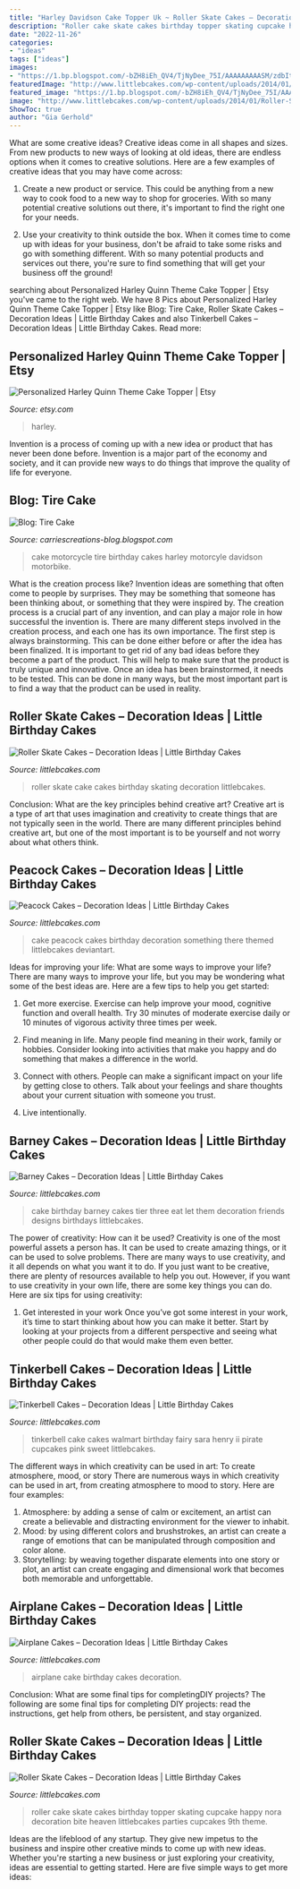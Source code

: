 ```yaml
---
title: "Harley Davidson Cake Topper Uk ~ Roller Skate Cakes – Decoration Ideas"
description: "Roller cake skate cakes birthday topper skating cupcake happy nora decoration bite heaven littlebcakes parties cupcakes 9th theme"
date: "2022-11-26"
categories:
- "ideas"
tags: ["ideas"]
images:
- "https://1.bp.blogspot.com/-bZH8iEh_QV4/TjNyDee_75I/AAAAAAAAASM/zdbItjq8j-s/s1600/2+Tire+Cake+with+Motorcycle.jpg"
featuredImage: "http://www.littlebcakes.com/wp-content/uploads/2014/01/Roller-Skate-Cake-Topper.jpg"
featured_image: "https://1.bp.blogspot.com/-bZH8iEh_QV4/TjNyDee_75I/AAAAAAAAASM/zdbItjq8j-s/s1600/2+Tire+Cake+with+Motorcycle.jpg"
image: "http://www.littlebcakes.com/wp-content/uploads/2014/01/Roller-Skate-Cake-Topper.jpg"
ShowToc: true
author: "Gia Gerhold"
---
```



What are some creative ideas?
Creative ideas come in all shapes and sizes. From new products to new ways of looking at old ideas, there are endless options when it comes to creative solutions. Here are a few examples of creative ideas that you may have come across: 
1. Create a new product or service. This could be anything from a new way to cook food to a new way to shop for groceries. With so many potential creative solutions out there, it's important to find the right one for your needs. 

2. Use your creativity to think outside the box. When it comes time to come up with ideas for your business, don't be afraid to take some risks and go with something different. With so many potential products and services out there, you're sure to find something that will get your business off the ground! 


	

		
searching about Personalized Harley Quinn Theme Cake Topper | Etsy you've came to the right web. We have 8 Pics about Personalized Harley Quinn Theme Cake Topper | Etsy like Blog: Tire Cake, Roller Skate Cakes – Decoration Ideas | Little Birthday Cakes and also Tinkerbell Cakes – Decoration Ideas | Little Birthday Cakes. Read more:
		
    
## Personalized Harley Quinn Theme Cake Topper | Etsy

<img loading=lazy src="https://i.etsystatic.com/26450529/r/il/246b19/2937870878/il_1588xN.2937870878_awp7.jpg" onerror="this.onerror=null;this.src='https://tse3.mm.bing.net/th?id=OIP.X8cuD7vVSatb8MIDqJHHNwHaJ3&amp;pid=15.1';" alt="Personalized Harley Quinn Theme Cake Topper | Etsy">

_Source: etsy.com_

>harley. 

	

Invention is a process of coming up with a new idea or product that has never been done before. Invention is a major part of the economy and society, and it can provide new ways to do things that improve the quality of life for everyone.

    
## Blog: Tire Cake

<img loading=lazy src="https://1.bp.blogspot.com/-bZH8iEh_QV4/TjNyDee_75I/AAAAAAAAASM/zdbItjq8j-s/s1600/2+Tire+Cake+with+Motorcycle.jpg" onerror="this.onerror=null;this.src='https://tse3.mm.bing.net/th?id=OIP.81TOUbqqhHzIucOsXPkQqQHaH-&amp;pid=15.1';" alt="Blog: Tire Cake">

_Source: carriescreations-blog.blogspot.com_

>cake motorcycle tire birthday cakes harley motorcyle davidson motorbike. 

	

What is the creation process like?
Invention ideas are something that often come to people by surprises. They may be something that someone has been thinking about, or something that they were inspired by. The creation process is a crucial part of any invention, and can play a major role in how successful the invention is. There are many different steps involved in the creation process, and each one has its own importance. 
The first step is always brainstorming. This can be done either before or after the idea has been finalized. It is important to get rid of any bad ideas before they become a part of the product. This will help to make sure that the product is truly unique and innovative. Once an idea has been brainstormed, it needs to be tested. This can be done in many ways, but the most important part is to find a way that the product can be used in reality.

    
## Roller Skate Cakes – Decoration Ideas | Little Birthday Cakes

<img loading=lazy src="http://www.littlebcakes.com/wp-content/uploads/2014/01/Roller-Skate-Cake.jpg" onerror="this.onerror=null;this.src='https://tse1.mm.bing.net/th?id=OIP.jWEiMUgbSGh9-0d16IoXFAHaLI&amp;pid=15.1';" alt="Roller Skate Cakes – Decoration Ideas | Little Birthday Cakes">

_Source: littlebcakes.com_

>roller skate cake cakes birthday skating decoration littlebcakes. 

	

Conclusion: What are the key principles behind creative art?
Creative art is a type of art that uses imagination and creativity to create things that are not typically seen in the world. There are many different principles behind creative art, but one of the most important is to be yourself and not worry about what others think.

    
## Peacock Cakes – Decoration Ideas | Little Birthday Cakes

<img loading=lazy src="https://www.littlebcakes.com/wp-content/uploads/2014/02/Peacock-Wedding-Cake.jpg" onerror="this.onerror=null;this.src='https://tse3.mm.bing.net/th?id=OIP.aCmNiS_BISVzZcOxCU_8UAHaJ4&amp;pid=15.1';" alt="Peacock Cakes – Decoration Ideas | Little Birthday Cakes">

_Source: littlebcakes.com_

>cake peacock cakes birthday decoration something there themed littlebcakes deviantart. 

	

Ideas for improving your life: What are some ways to improve your life?
There are many ways to improve your life, but you may be wondering what some of the best ideas are. Here are a few tips to help you get started:
1. Get more exercise. Exercise can help improve your mood, cognitive function and overall health. Try 30 minutes of moderate exercise daily or 10 minutes of vigorous activity three times per week.

2. Find meaning in life. Many people find meaning in their work, family or hobbies. Consider looking into activities that make you happy and do something that makes a difference in the world.

3. Connect with others. People can make a significant impact on your life by getting close to others. Talk about your feelings and share thoughts about your current situation with someone you trust.

4. Live intentionally.

    
## Barney Cakes – Decoration Ideas | Little Birthday Cakes

<img loading=lazy src="http://www.littlebcakes.com/wp-content/uploads/2014/01/Barney-Cakes.jpg" onerror="this.onerror=null;this.src='https://tse2.mm.bing.net/th?id=OIP.-Fa8BpsW6o4ybrfOR8JwiAHaJ3&amp;pid=15.1';" alt="Barney Cakes – Decoration Ideas | Little Birthday Cakes">

_Source: littlebcakes.com_

>cake birthday barney cakes tier three eat let them decoration friends designs birthdays littlebcakes. 

	

The power of creativity: How can it be used?
Creativity is one of the most powerful assets a person has. It can be used to create amazing things, or it can be used to solve problems. There are many ways to use creativity, and it all depends on what you want it to do. If you just want to be creative, there are plenty of resources available to help you out. However, if you want to use creativity in your own life, there are some key things you can do. Here are six tips for using creativity: 
1. Get interested in your work
Once you’ve got some interest in your work, it’s time to start thinking about how you can make it better. Start by looking at your projects from a different perspective and seeing what other people could do that would make them even better.

    
## Tinkerbell Cakes – Decoration Ideas | Little Birthday Cakes

<img loading=lazy src="http://www.littlebcakes.com/wp-content/uploads/2013/08/Walmart-Tinkerbell-Cake-768x1024.jpg" onerror="this.onerror=null;this.src='https://tse2.mm.bing.net/th?id=OIP.knysge9UpCxgPQzGqIa3WAHaJ4&amp;pid=15.1';" alt="Tinkerbell Cakes – Decoration Ideas | Little Birthday Cakes">

_Source: littlebcakes.com_

>tinkerbell cake cakes walmart birthday fairy sara henry ii pirate cupcakes pink sweet littlebcakes. 

	

The different ways in which creativity can be used in art: To create atmosphere, mood, or story
There are numerous ways in which creativity can be used in art, from creating atmosphere to mood to story. Here are four examples:
1. Atmosphere: by adding a sense of calm or excitement, an artist can create a believable and distracting environment for the viewer to inhabit.
2. Mood: by using different colors and brushstrokes, an artist can create a range of emotions that can be manipulated through composition and color alone.
3. Storytelling: by weaving together disparate elements into one story or plot, an artist can create engaging and dimensional work that becomes both memorable and unforgettable.

    
## Airplane Cakes – Decoration Ideas | Little Birthday Cakes

<img loading=lazy src="http://www.littlebcakes.com/wp-content/uploads/2014/01/Airplane-Birthday-Cake.jpg" onerror="this.onerror=null;this.src='https://tse4.mm.bing.net/th?id=OIP.-6TqH4rQ-Kqu6jcF3tjg2QHaKU&amp;pid=15.1';" alt="Airplane Cakes – Decoration Ideas | Little Birthday Cakes">

_Source: littlebcakes.com_

>airplane cake birthday cakes decoration. 

	

Conclusion: What are some final tips for completingDIY projects?
The following are some final tips for completing DIY projects: read the instructions, get help from others, be persistent, and stay organized.

    
## Roller Skate Cakes – Decoration Ideas | Little Birthday Cakes

<img loading=lazy src="http://www.littlebcakes.com/wp-content/uploads/2014/01/Roller-Skate-Cake-Topper.jpg" onerror="this.onerror=null;this.src='https://tse4.mm.bing.net/th?id=OIP.QNcSpFiY4Dfj7pdqECV19QHaH2&amp;pid=15.1';" alt="Roller Skate Cakes – Decoration Ideas | Little Birthday Cakes">

_Source: littlebcakes.com_

>roller cake skate cakes birthday topper skating cupcake happy nora decoration bite heaven littlebcakes parties cupcakes 9th theme. 

	

Ideas are the lifeblood of any startup. They give new impetus to the business and inspire other creative minds to come up with new ideas. Whether you're starting a new business or just exploring your creativity, ideas are essential to getting started. Here are five simple ways to get more ideas: 

